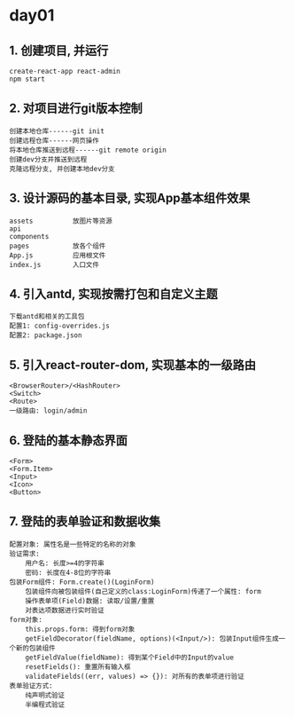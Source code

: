 # day01
## 1. 创建项目, 并运行
	create-react-app react-admin
	npm start

## 2. 对项目进行git版本控制
	创建本地仓库------git init 
	创建远程仓库------网页操作
	将本地仓库推送到远程------git remote origin 
	创建dev分支并推送到远程
	克隆远程分支, 并创建本地dev分支

## 3. 设计源码的基本目录, 实现App基本组件效果
	assets          放图片等资源
	api             
	components      
	pages           放各个组件
	App.js          应用根文件
	index.js        入口文件

## 4. 引入antd, 实现按需打包和自定义主题
	下载antd和相关的工具包
	配置1: config-overrides.js
	配置2: package.json

## 5. 引入react-router-dom, 实现基本的一级路由
	<BrowserRouter>/<HashRouter>
	<Switch>
	<Route>
	一级路由: login/admin

## 6. 登陆的基本静态界面
	<Form>
	<Form.Item>
	<Input>
	<Icon>
	<Button>

## 7. 登陆的表单验证和数据收集
	配置对象: 属性名是一些特定的名称的对象
	验证需求:
		用户名: 长度>=4的字符串
		密码: 长度在4-8位的字符串
	包装Form组件: Form.create()(LoginForm)
	    包装组件向被包装组件(自己定义的class:LoginForm)传递了一个属性: form
		操作表单项(Field)数据: 读取/设置/重置
		对表达项数据进行实时验证
	form对象:
		this.props.form: 得到form对象
		getFieldDecorator(fieldName, options)(<Input/>): 包装Input组件生成一个新的包装组件
		getFieldValue(fieldName): 得到某个Field中的Input的value
		resetFields(): 重置所有输入框
		validateFields((err, values) => {}): 对所有的表单项进行验证
	表单验证方式:
		纯声明式验证
		半编程式验证